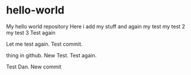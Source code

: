 # hello-world
My hello world repository
 Here i add my stuff
 and again
 my test
my test 2
my test 3
Test again

Let me test again. Test commit.

thing in github. New Test. Test again.

Test Dan. New commit
